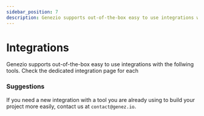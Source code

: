 ```yaml
---
sidebar_position: 7
description: Genezio supports out-of-the-box easy to use integrations with the follwing tools. See the list and check the dedicated integration page for each.
---
```


# Integrations

<head>
  <title>Integrations</title>
</head>

Genezio supports out-of-the-box easy to use integrations with the follwing tools. Check the dedicated integration page for each&#x20;

### Suggestions

If you need a new integration with a tool you are already using to build your project more easily, contact us at `contact@genez.io`.

